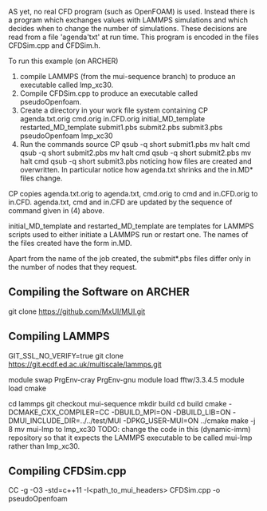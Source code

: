 AS yet, no real CFD program (such as OpenFOAM) is used. Instead there is a program which exchanges values with LAMMPS simulations and which decides when to change the number of simulations. These decisions are read from a file 'agenda'txt' at run time. This program is encoded in the files CFDSim.cpp and CFDSim.h.

To run this example (on ARCHER)
1) compile LAMMPS (from the mui-sequence branch) to produce an executable called lmp_xc30.
2) Compile CFDSim.cpp to produce an executable called pseudoOpenfoam.
3) Create a directory in your work file system containing
    CP
    agenda.txt.orig
    cmd.orig
    in.CFD.orig
    initial_MD_template
    restarted_MD_template
    submit1.pbs
    submit2.pbs
    submit3.pbs
    pseudoOpenfoam
    lmp_xc30
4) Run the commands
    source CP
    qsub -q short submit1.pbs
    mv halt cmd
    qsub -q short submit2.pbs
    mv halt cmd
    qsub -q short submit2.pbs
    mv halt cmd
    qsub -q short submit3.pbs
   noticing how files are created and overwritten.
   In particular notice how agenda.txt shrinks and the in.MD* files change.


CP copies agenda.txt.orig to agenda.txt, cmd.orig to cmd and in.CFD.orig to in.CFD. agenda.txt, cmd and in.CFD are updated by the sequence of command given in (4) above.

initial_MD_template and restarted_MD_template are templates for LAMMPS scripts used to either initiate a LAMMPS run or restart one. The names of the files created have the form in.MD<integer>.

Apart from the name of the job created, the submit*.pbs files differ only in the number of nodes that they request.


Compiling the Software on ARCHER
--------------------------------

git clone https://github.com/MxUI/MUI.git

Compiling LAMMPS
----------------

GIT_SSL_NO_VERIFY=true git clone https://git.ecdf.ed.ac.uk/multiscale/lammps.git

module swap PrgEnv-cray PrgEnv-gnu
module load fftw/3.3.4.5
module load cmake

cd lammps
git checkout mui-sequence
mkdir build
cd build
cmake -DCMAKE_CXX_COMPILER=CC -DBUILD_MPI=ON -DBUILD_LIB=ON -DMUI_INCLUDE_DIR=../../test/MUI -DPKG_USER-MUI=ON ../cmake
make -j 8
mv mui-lmp to lmp_xc30
TODO: change the code in this (dynamic-imm) repository so that it expects the LAMMPS executable to be called mui-lmp rather than lmp_xc30.

Compiling CFDSim.cpp
--------------------

CC -g -O3 -std=c++11 -I<path_to_mui_headers> CFDSim.cpp -o pseudoOpenfoam
